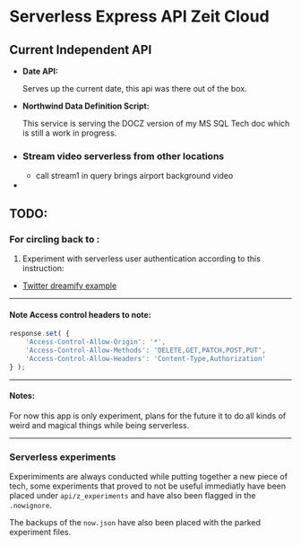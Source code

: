# Serverless Express API Zeit Cloud

## Current Independent API

* **Date API:**

  Serves up the current date, this api was there out of the box.

* **Northwind Data Definition Script:**

  This service is serving the DOCZ version of my MS SQL Tech doc which is still a work in progress.
  
* ### Stream video serverless from other locations

  - call stream1 in query brings airport background video

* 

## TODO:

### For circling back to :

1. Experiment with serverless user authentication according to this instruction:

- [Twitter dreamify example](https://zeit.co/blog/serverless-express-js-lambdas-with-now-2)

---

#### Note Access control headers to note:

```js
response.set( {
    'Access-Control-Allow-Origin': '*',
    'Access-Control-Allow-Methods': 'DELETE,GET,PATCH,POST,PUT',
    'Access-Control-Allow-Headers': 'Content-Type,Authorization'
} );
```

---

#### Notes:

For now this app is only experiment, plans for the future it to do all kinds of weird and magical things while being serverless.

---

### Serverless experiments

Experimiments are always conducted while putting together a new piece of tech, some experiments that proved to not be useful immediatly have been placed under `api/z_experiments` and have also been flagged in the `.nowignore`. 

The backups of the `now.json` have also been placed with the parked experiment files.